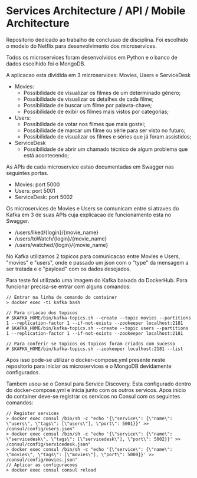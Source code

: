 # Services Architecture / API / Mobile Architecture

Repositorio dedicado ao trabalho de conclusao de disciplina.
Foi escolhido o modelo do Netflix para desenvolvimento dos microservices.

Todos os microservices foram desenvolvidos em Python e o banco de dados escolhido foi o MongoDB.

A aplicacao esta dividida em 3 microservices: Movies, Users e ServiceDesk
- Movies: 
	- Possibilidade de visualizar os filmes de um determinado gênero;
	- Possibilidade de visualizar os detalhes de cada filme;
	- Possibilidade de buscar um filme por palavra-chave;
	- Possibilidade de exibir os filmes mais vistos por categorias;
- Users:
	- Possibilidade de votar nos filmes que mais gostei;
	- Possibilidade de marcar um filme ou série para ser visto no futuro;
	- Possibilidade de visualizar os filmes e séries que já foram assistidos;
- ServiceDesk
	- Possibilidade de abrir um chamado técnico de algum problema que está acontecendo;

As APIs de cada microservice estao documentadas em Swagger nas seguintes portas.
- Movies: port 5000
- Users: port 5001
- ServiceDesk: port 5002

Os microservices de Movies e Users se comunicam entre si atraves do Kafka em 3 de suas APIs cuja explicacao de funcionamento esta no Swagger.
- /users/liked/{login}/{movie_name}
- /users/toWatch/{login}/{movie_name}
- /users/watched/{login}/{movie_name}

No Kafka utilizamos 2 topicos para comunicacao entre Movies e Users, "movies" e "users", onde e passado um json com o "type" da mensagem a ser tratada e o "payload" com os dados desejados.

Para teste foi utilizado uma imagem do Kafka baixada do DockerHub. Para funcionar precisa-se entrar com alguns comandos:
```
// Entrar na linha de comando do container
> docker exec -ti kafka bash

// Para criacao dos topicos
# $KAFKA_HOME/bin/kafka-topics.sh --create --topic movies --partitions 1 --replication-factor 1 --if-not-exists --zookeeper localhost:2181
# $KAFKA_HOME/bin/kafka-topics.sh --create --topic users --partitions 1 --replication-factor 1 --if-not-exists --zookeeper localhost:2181

// Para conferir se topicos os topicos foram criados com sucesso
# $KAFKA_HOME/bin/kafka-topics.sh --zookeeper localhost:2181 --list
```

Apos isso pode-se utilizar o docker-compose.yml presente neste repositorio para iniciar os microservices e o MongoDB devidamente configurados.

Tambem usou-se o Consul para Service Discovery. Esta configurado dentro do docker-compose.yml e inicia junto com os outros servicos.
Apos inicio do container deve-se registrar os servicos no Consul com os seguintes comandos:

```
// Register services
> docker exec consul /bin/sh -c "echo '{\"service\": {\"name\": \"users\", \"tags\": [\"users\"], \"port\": 5001}}' >> /consul/config/users.json"
> docker exec consul /bin/sh -c "echo '{\"service\": {\"name\": \"servicedesk\", \"tags\": [\"servicedesk\"], \"port\": 5002}}' >> /consul/config/servicedesk.json"
> docker exec consul /bin/sh -c "echo '{\"service\": {\"name\": \"movies\", \"tags\": [\"movies\"], \"port\": 5000}}' >> /consul/config/movies.json"
// Aplicar as configuracoes
> docker exec consul consul reload
```
